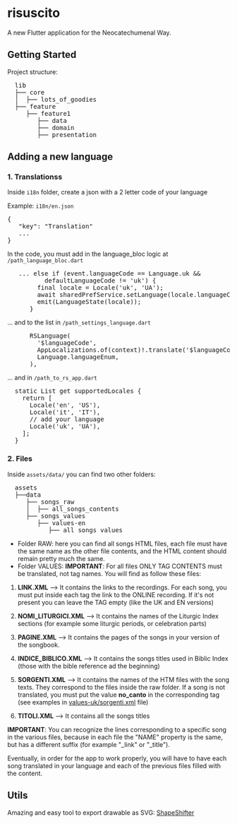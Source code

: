 # risuscito

A new Flutter application for the Neocatechumenal Way.

## Getting Started

Project structure:
<pre>
  lib
  ├── core
  │  ├── lots_of_goodies
  ├── feature
     ├── feature1
        ├── data
        ├── domain
        ├── presentation
</pre>

## Adding a new language

### 1. Translationss
Inside `i18n` folder, create a json with a 2 letter code of your language

Example: `i18n/en.json`
<pre>
{
   "key": "Translation"
   ...
}
</pre>

In the code, you must add in the language_bloc logic at `/path_language_bloc.dart`
<pre>
   ... else if (event.languageCode == Language.uk &&
          defaultLanguageCode != 'uk') {
        final locale = Locale('uk', 'UA');
        await sharedPrefService.setLanguage(locale.languageCode);
        emit(LanguageState(locale));
      }
</pre>
... and to the list in `/path_settings_language.dart`
<pre>
      RSLanguage(
        '$languageCode',
        AppLocalizations.of(context)!.translate('$languageCode'),
        Language.languageEnum,
      ),
</pre>
... and in `/path_to_rs_app.dart`
<pre>
  static List<Locale> get supportedLocales {
    return [
      Locale('en', 'US'),
      Locale('it', 'IT'),
      // add your language
      Locale('uk', 'UA'),
    ];
  }
</pre>
### 2. Files
Inside `assets/data/` you can find two other folders:
<pre>
  assets
  ├──data
     ├── songs_raw
     │  ├── all_songs_contents
     ├── songs_values
        ├── values-en
           ├── all_songs_values
</pre>

- Folder RAW: here you can find all songs HTML files, each file must have the same name as the other file contents, and the HTML content should remain pretty much the same.
- Folder VALUES: **IMPORTANT**: For all files ONLY TAG CONTENTS must be translated, not tag names. You will find as follow these files:

1. **LINK.XML** --> It contains the links to the recordings. For each song, you must put inside each tag the link to the ONLINE recording. If it's not present you can leave the TAG empty (like the UK and EN versions)
 
2. **NOMI_LITURGICI.XML** --> It contains the names of the Liturgic Index sections (for example some liturgic periods, or celebration parts)
 
3. **PAGINE.XML** --> It contains the pages of the songs in your version of the songbook.

4. **INDICE_BIBLICO.XML** --> It contains the songs titles used in Biblic Index (those with the bible reference ad the beginning)
 
5. **SORGENTI.XML** --> It contains the names of the HTM files with the song texts. They correspond  to the files inside the raw folder. If a song is not translated, you must put the value **no_canto** in the corresponding tag (see examples in [values-uk/sorgenti.xml](app/src/main/res/values-uk/sorgenti.xml) file)
 
6. **TITOLI.XML** --> It contains all the songs titles

**IMPORTANT**: You can recognize the lines corresponding to a specific song in the various files, because in each file the "NAME" property is the same, but has a different suffix (for example "_link" or "_title").

Eventually, in order for the app to work properly, you will have to have each song translated in your language and each of the previous files filled with the content.


## Utils
Amazing and easy tool to export drawable as SVG: [ShapeShifter](https://shapeshifter.design/)
